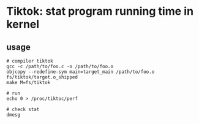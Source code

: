 # Tiktok: stat program running time in kernel

## usage

```
# compiler tiktok
gcc -c /path/to/foo.c -o /path/to/foo.o
objcopy --redefine-sym main=target_main /path/to/foo.o fs/tiktok/target.o_shipped
make M=fs/tiktok

# run
echo 0 > /proc/tiktoc/perf

# check stat
dmesg
```
